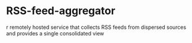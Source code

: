 # RSS-feed-aggregator

r remotely hosted service that collects RSS feeds from dispersed sources and provides a single consolidated view
